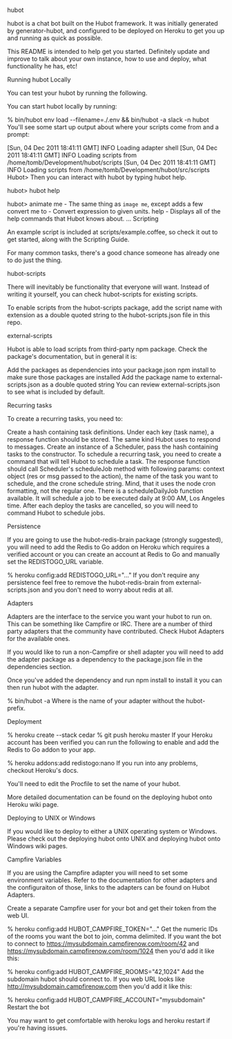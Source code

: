 hubot

hubot is a chat bot built on the Hubot framework. It was initially generated by generator-hubot, and configured to be deployed on Heroku to get you up and running as quick as possible.

This README is intended to help get you started. Definitely update and improve to talk about your own instance, how to use and deploy, what functionality he has, etc!

Running hubot Locally

You can test your hubot by running the following.

You can start hubot locally by running:

% bin/hubot env load --filename=./.env && bin/hubot -a slack -n hubot
You'll see some start up output about where your scripts come from and a prompt:

[Sun, 04 Dec 2011 18:41:11 GMT] INFO Loading adapter shell
[Sun, 04 Dec 2011 18:41:11 GMT] INFO Loading scripts from /home/tomb/Development/hubot/scripts
[Sun, 04 Dec 2011 18:41:11 GMT] INFO Loading scripts from /home/tomb/Development/hubot/src/scripts
Hubot>
Then you can interact with hubot by typing hubot help.

hubot> hubot help

hubot> animate me <query> - The same thing as `image me`, except adds a few
convert me <expression> to <units> - Convert expression to given units.
help - Displays all of the help commands that Hubot knows about.
...
Scripting

An example script is included at scripts/example.coffee, so check it out to get started, along with the Scripting Guide.

For many common tasks, there's a good chance someone has already one to do just the thing.

hubot-scripts

There will inevitably be functionality that everyone will want. Instead of writing it yourself, you can check hubot-scripts for existing scripts.

To enable scripts from the hubot-scripts package, add the script name with extension as a double quoted string to the hubot-scripts.json file in this repo.

external-scripts

Hubot is able to load scripts from third-party npm package. Check the package's documentation, but in general it is:

Add the packages as dependencies into your package.json
npm install to make sure those packages are installed
Add the package name to external-scripts.json as a double quoted string
You can review external-scripts.json to see what is included by default.

Recurring tasks

To create a recurring tasks, you need to:

Create a hash containing task definitions. Under each key (task name), a response function should be stored. The same kind Hubot uses to respond to messages.
Create an instance of a Scheduler, pass the hash containing tasks to the constructor.
To schedule a recurring task, you need to create a command that will tell Hubot to schedule a task. The response function should call Scheduler's scheduleJob method with following params: context object (res or msg passed to the action), the name of the task you want to schedule, and the crone schedule string. Mind, that it uses the node cron formatting, not the regular one. There is a scheduleDailyJob function available. It will schedule a job to be executed daily at 9:00 AM, Los Angeles time.
After each deploy the tasks are cancelled, so you will need to command Hubot to schedule jobs.

Persistence

If you are going to use the hubot-redis-brain package (strongly suggested), you will need to add the Redis to Go addon on Heroku which requires a verified account or you can create an account at Redis to Go and manually set the REDISTOGO_URL variable.

% heroku config:add REDISTOGO_URL="..."
If you don't require any persistence feel free to remove the hubot-redis-brain from external-scripts.json and you don't need to worry about redis at all.

Adapters

Adapters are the interface to the service you want your hubot to run on. This can be something like Campfire or IRC. There are a number of third party adapters that the community have contributed. Check Hubot Adapters for the available ones.

If you would like to run a non-Campfire or shell adapter you will need to add the adapter package as a dependency to the package.json file in the dependencies section.

Once you've added the dependency and run npm install to install it you can then run hubot with the adapter.

% bin/hubot -a <adapter>
Where <adapter> is the name of your adapter without the hubot- prefix.

Deployment

% heroku create --stack cedar
% git push heroku master
If your Heroku account has been verified you can run the following to enable and add the Redis to Go addon to your app.

% heroku addons:add redistogo:nano
If you run into any problems, checkout Heroku's docs.

You'll need to edit the Procfile to set the name of your hubot.

More detailed documentation can be found on the deploying hubot onto Heroku wiki page.

Deploying to UNIX or Windows

If you would like to deploy to either a UNIX operating system or Windows. Please check out the deploying hubot onto UNIX and deploying hubot onto Windows wiki pages.

Campfire Variables

If you are using the Campfire adapter you will need to set some environment variables. Refer to the documentation for other adapters and the configuraiton of those, links to the adapters can be found on Hubot Adapters.

Create a separate Campfire user for your bot and get their token from the web UI.

% heroku config:add HUBOT_CAMPFIRE_TOKEN="..."
Get the numeric IDs of the rooms you want the bot to join, comma delimited. If you want the bot to connect to https://mysubdomain.campfirenow.com/room/42 and https://mysubdomain.campfirenow.com/room/1024 then you'd add it like this:

% heroku config:add HUBOT_CAMPFIRE_ROOMS="42,1024"
Add the subdomain hubot should connect to. If you web URL looks like http://mysubdomain.campfirenow.com then you'd add it like this:

% heroku config:add HUBOT_CAMPFIRE_ACCOUNT="mysubdomain"
Restart the bot

You may want to get comfortable with heroku logs and heroku restart if you're having issues.
